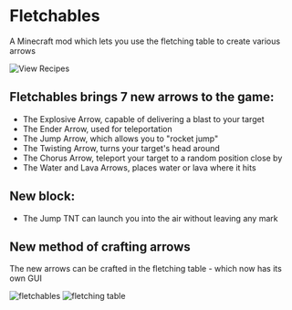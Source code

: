 # Fletchables
A Minecraft mod which lets you use the fletching table to create various arrows

![View Recipes](https://github.com/omerbenda/fletchables/wiki/Recipes)

## Fletchables brings 7 new arrows to the game:
- The Explosive Arrow, capable of delivering a blast to your target
- The Ender Arrow, used for teleportation
- The Jump Arrow, which allows you to "rocket jump"
- The Twisting Arrow, turns your target's head around
- The Chorus Arrow, teleport your target to a random position close by
- The Water and Lava Arrows, places water or lava where it hits

## New block:
- The Jump TNT can launch you into the air without leaving any mark

## New method of crafting arrows
The new arrows can be crafted in the fletching table - which now has its own GUI

![fletchables](https://github.com/user-attachments/assets/2c7efda2-cfd4-4e78-8ee9-6f10c477b384)
![fletching table](https://github.com/user-attachments/assets/80ae6b3a-52e3-4597-9d5e-8a994b33cab4)
